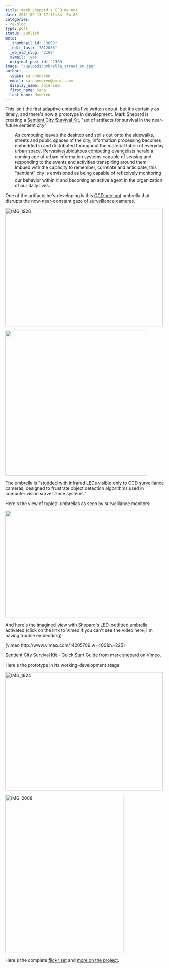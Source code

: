 ```yaml
---
title: mark shepard's CCD-me-not
date: 2011-09-13 17:37:34 -04:00
categories:
- re-blog
type: post
status: publish
meta:
  _thumbnail_id: '3658'
  _edit_last: '7812036'
  _wp_old_slug: '2169'
  s2mail: 'yes'
  original_post_id: '2169'
image: "/uploads/umbrella_street_on.jpg"
author:
  login: sarahendren
  email: sarahendren@gmail.com
  display_name: ablerism
  first_name: Sara
  last_name: Hendren
---
```


<p>This isn't the <a href="http://www.ablersite.org/2009/12/affinities-jooyeun-paek/">first adaptive umbrella</a> I've written about, but it's certainly as timely, and there's now a prototype in development. Mark Shepard is creating a <a href="http://survival.sentientcity.net/blog/">Sentient City Survival Kit</a>, "set of artifacts for survival in the near-future sentient city":</p>
<p style="padding-left:30px;">As computing leaves the desktop and spills out onto the sidewalks, streets and public spaces of the city, information processing becomes embedded in and distributed throughout the material fabric of everyday urban space. Pervasive/ubiquitous computing evangelists herald a coming age of urban information systems capable of sensing and responding to the events and activities transpiring around them. Imbued with the capacity to remember, correlate and anticipate, this "sentient" city is envisioned as being capable of reflexively monitoring our behavior within it and becoming an active agent in the organization of our daily lives.</p>
<p>One of the artifacts he's developing is this <a href="http://survival.sentientcity.net/blog/?page_id=17">CCD-me-not</a> umbrella that disrupts the now-near-constant gaze of surveillance cameras.</p>
<p><a title="IMG_1926 by MarkShepard, on Flickr" href="http://www.flickr.com/photos/mark_shepard/5992175008/"><img src="{{ site.baseurl }}/uploads/5992175008_c09c5dd0b2.jpg" alt="IMG_1926" width="500" height="374" /></a></p>
<p><a href="http://ablersite.files.wordpress.com/2011/09/umbrella_solo.jpg"><img class="alignnone size-full wp-image-3656" title="umbrella_solo" src="{{ site.baseurl }}/uploads/umbrella_solo.jpg" alt="" width="450" height="458" /></a></p>
<p>The umbrella is "studded with infrared LEDs visible only to CCD surveillance cameras, designed to frustrate object detection algorithms used in computer vision surveillance systems."</p>
<p>Here's the view of typical umbrellas as seen by surveillance monitors:</p>
<p><a href="http://ablersite.files.wordpress.com/2011/09/umbrella_street_off.jpg"><img class="alignnone size-full wp-image-3658" title="umbrella_street_off" src="{{ site.baseurl }}/uploads/umbrella_street_off.jpg" alt="" width="450" height="338" /></a></p>
<p>And here's the imagined view with Shepard's LED-outfitted umbrella activated (click on the link to Vimeo if you can't see the video here; I'm having trouble embedding):</p>
<p>[vimeo http://www.vimeo.com/14205709 w=400&amp;h=225]</p>
<p><a href="http://vimeo.com/14205709">Sentient City Survival Kit - Quick Start Guide</a> from <a href="http://vimeo.com/user2604985">mark shepard</a> on <a href="http://vimeo.com">Vimeo</a>.</p>
<p>Here's the prototype in its working-development stage:</p>
<p><a title="IMG_1924 by MarkShepard, on Flickr" href="http://www.flickr.com/photos/mark_shepard/5991616471/"><img src="{{ site.baseurl }}/uploads/5991616471_6d8f819596.jpg" alt="IMG_1924" width="500" height="374" /></a></p>
<p><a title="IMG_2008 by MarkShepard, on Flickr" href="http://www.flickr.com/photos/mark_shepard/6080745328/"><img src="{{ site.baseurl }}/uploads/6080745328_79b35ed58b.jpg" alt="IMG_2008" width="374" height="500" /></a></p>
<p>Here's the complete <a href="http://www.flickr.com/photos/mark_shepard/sets/72157627393640569/with/6080745328/">flickr set</a> and <a href="http://survival.sentientcity.net/blog/?page_id=17">more on the project</a>.</p>
